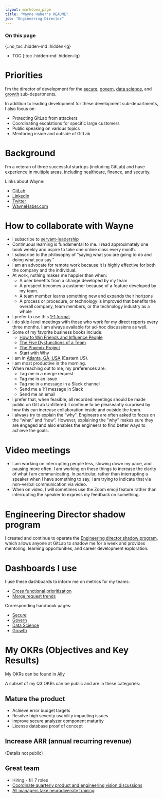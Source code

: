 ```yaml
---
layout: markdown_page
title: "Wayne Haber's README"
job: "Engineering Director"
---
```


### On this page
{:.no_toc .hidden-md .hidden-lg}

- TOC
{:toc .hidden-md .hidden-lg}

# Priorities

I’m the director of development for the [secure](/handbook/engineering/development/sec/secure/), [govern](/handbook/engineering/development/sec/govern/), [data science](/handbook/engineering/development/data-science/), and [growth](/handbook/engineering/development/growth/) sub-departments. 

In addition to leading development for these development sub-departments, I also focus on:

* Protecting GitLab from attackers
* Coordinating escalations for specific large customers
* Public speaking on various topics
* Mentoring inside and outside of GitLab

# Background

I’m a veteran of three successful startups (including GitLab) and have experience in multiple areas, including healthcare, finance, and security.

Links about Wayne:
* [GitLab](https://gitlab.com/wayne)
* [LinkedIn](https://www.linkedin.com/in/waynehaber/)
* [Twitter](https://twitter.com/waynehaber)
* [WayneHaber.com](https://www.waynehaber.com)

# How to collaborate with Wayne

* I subscribe to [servant-leadership](https://en.wikipedia.org/wiki/Servant_leadership)
* Continuous learning is fundamental to me. I read approximately one book weekly and aspire to take one online class every month.
* I subscribe to the philosophy of “saying what you are going to do and doing what you say.”
* I am an advocate for remote work because it is highly effective for both the company and the individual.
* At work, nothing makes me happier than when:
  * A user benefits from a change developed by my team
  * A prospect becomes a customer because of a feature developed by my team.
  * A team member learns something new and expands their horizons
  * A process or procedure, or technology is improved that benefits the overall company, team members, or the technology industry as a whole
* I prefer to use this [1-1 format](/handbook/leadership/1-1/suggested-agenda-format/)
* I do skip-level meetings with those who work for my direct reports every three months. I am always available for ad-hoc discussions as well.
* Some of my favorite business books include:
  * [How to Win Friends and Influence People](https://www.amazon.com/gp/product/B004U7G81O)
  * [The Five Dysfunctions of a Team](https://www.amazon.com/gp/product/B006960LQW)
  * [The Phoenix Project](https://www.amazon.com/gp/product/B0030V0PEW)
  * [Start with Why](https://www.amazon.com/gp/product/B002Q6XUE4)
* I am in [Atlanta, GA, USA](https://en.wikipedia.org/wiki/Atlanta) (Eastern US).
* I am most productive in the morning.
* When reaching out to me, my preferences are:
  * Tag me in a merge request
  * Tag me in an issue
  * Tag me in a message in a Slack channel
  * Send me a 1:1 message in Slack
  * Send me an email
* I prefer that, when feasible, all recorded meetings should be made public on GitLab Unfiltered. I continue to be pleaseantly surprised by how this can increase collaboration inside and outside the team.
* I always try to explain the “why". Engineers are often asked to focus on the “what” and “how”.  However, explaining the "why" makes sure they are engaged and also enables the engineers to find better ways to achieve the goals.

# Video meetings

* I am working on interrupting people less, slowing down my pace, and pausing more often. I am working on these things to increase the clarity of what I am communicating. In particular, rather than interrupting a speaker when I have something to say, I am trying to indicate that via non-verbal communication via video.
* When on video, I will sometimes use the Zoom emoji feature rather than interrupting the speaker to express my feedback on something.

# Engineering Director shadow program

I created and continue to operate the [Engineering director shadow program](/handbook/engineering/development/shadow/director-shadow-program.html), which allows anyone at GitLab to shadow me for a week and provides mentoring, learning opportunities, and career development exploration.

# Dashboards I use

I use these dashboards to inform me on metrics for my teams:

* [Cross functional prioritization](https://app.periscopedata.com/app/gitlab/1042933/Cross-Functional-Prioritization)
* [Merge request trends](https://app.periscopedata.com/app/gitlab/976854/Merge-Request-Types-Detail)

Corresponding handbook pages:
* [Secure](https://about.gitlab.com/handbook/engineering/development/sec/secure/#cross-functional-backlog)
* [Govern](https://about.gitlab.com/handbook/engineering/development/sec/govern/#cross-functional-backlog)
* [Data Science](https://about.gitlab.com/handbook/engineering/development/data-science/#dashboards)
* [Growth](https://about.gitlab.com/handbook/engineering/development/growth/#cross-functional-backlog)

# My OKRs (Objectives and Key Results)

My OKRs can be found in [Ally](https://app.ally.io/users/158956/objectives?tab=0&time_period_id=155987)

A subset of my Q3 OKRs can be public and are in these categories:

## Mature the product

* Achieve error budget targets
* Resolve high severity usability impacting issues
* Improve secure analyzer component maturity
* License database proof of concept

## Increase ARR (annual recurring revenue)

(Details not public)

## Great team

* Hiring - fill 7 roles
* [Coordinate quarterly product and engineering vision discussions](https://gitlab.com/gitlab-com/www-gitlab-com/-/issues/13633)
* [All managers take neurodiversity training](https://gitlab.com/gitlab-com/www-gitlab-com/-/issues/13889)


